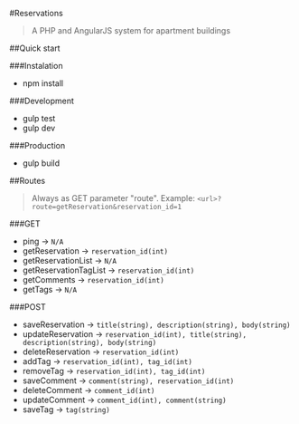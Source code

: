 #Reservations
> A PHP and AngularJS system for apartment buildings

##Quick start

###Instalation
* npm install

###Development
* gulp test
* gulp dev

###Production
* gulp build

##Routes
> Always as GET parameter "route". Example: `<url>?route=getReservation&reservation_id=1`

###GET
* ping -> `N/A`
* getReservation -> `reservation_id(int)`
* getReservationList -> `N/A`
* getReservationTagList -> `reservation_id(int)`
* getComments -> `reservation_id(int)`
* getTags -> `N/A`

###POST
* saveReservation -> `title(string), description(string), body(string)`
* updateReservation -> `reservation_id(int), title(string), description(string), body(string)`
* deleteReservation -> `reservation_id(int)`
* addTag -> `reservation_id(int), tag_id(int)`
* removeTag -> `reservation_id(int), tag_id(int)`
* saveComment -> `comment(string), reservation_id(int)`
* deleteComment -> `comment_id(int)`
* updateComment -> `comment_id(int), comment(string)`
* saveTag -> `tag(string)`
